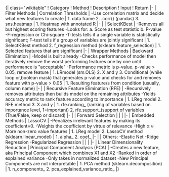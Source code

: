 {| class="wikitable"
! Category
! Method
! Description
! Input
! Return
|-
| Filter Methods
| Correlation Thresholds
| -Use correlation matrix and decide what new features to create
| 1. data frame
2. .corr() (pandas)
3. sns.heatmap
| 1. Heatmap with annotated R
|-
| 
| SelectKBest
| -Removes all but highest scoring features
-Looks for:
a. Score as test statistic
b. P-value
-F-regression or Chi-square
-T-tests tells if a single variable is statistically significant; F-test tells if a group of
variables are jointly significant
| 1. SelectKBest method
2. f_regression method (sklearn.feature_selection)
| 1. Selected features that are significant
|-
| Wrapper Methods
| Backward Elimination
| -Model is built already
-Checks performance of model then iteratively remove the worst performing features one by one until
performance is "acceptable"
-Performance metric is p-value. p-value > 0.05, remove feature
| 1. LRmodel (sm.OLS)
2. X and y
3. Conditional (while loop or,boolean mask) that generates p-value and checks for and removes feature with p-value > 0.05
| 1. Resulting feature/s from condition (usually, column name)
|-
| 
| Recursive Feature Elimination (RFE)
| -Recursively removes attributes then builds model on the remaining attributes
-Yields accuracy metric to rank feature according to importance
| 1. LReg model
2. RFE method
3. X and y
| 1. rfe.ranking_ (ranking of variables based on importance level, 1=important)
2. rfe.support_(support of variables (True/False, keep or discard)
|-
| 
| Forward Selection
| 
| 
| 
|-
| Embedded Methods
| LassoCV
| -Penalizes irrelevant features by making its coefficient=0.
-Weights the coefficient by virtue of relevance
-High α ≈ More non-zero value features
| 1. LReg model
2. LassoCV method (sklearn.linear_model)
| 1. alpha_
2. coef_
|-
| 
| Others:
-Elastic Net
-Ridge Regression
-Regularized Regression
| 
| 
| 
|-
| Linear Dimensionality Reduction
| Principal Component Analysis (PCA)
| -Creates a new feature, aka Principal Component which combines X1 and X2
-Ranked in order of explained variance
-Only takes in normalized dataset
-New Principal Components are not interpretable
| 1. PCA method (sklearn.decomposition)
| 1. n_components_
2. pca_explained_variance_ratio_
|}
